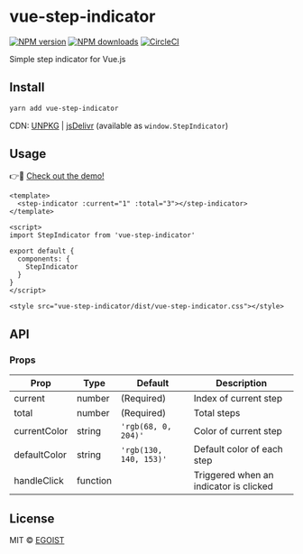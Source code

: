 # vue-step-indicator

[![NPM version](https://img.shields.io/npm/v/vue-step-indicator.svg?style=flat)](https://npmjs.com/package/vue-step-indicator) [![NPM downloads](https://img.shields.io/npm/dm/vue-step-indicator.svg?style=flat)](https://npmjs.com/package/vue-step-indicator) [![CircleCI](https://circleci.com/gh/egoist/vue-step-indicator/tree/master.svg?style=shield)](https://circleci.com/gh/egoist/vue-step-indicator/tree/master)

Simple step indicator for Vue.js

## Install

```bash
yarn add vue-step-indicator
```

CDN: [UNPKG](https://unpkg.com/vue-step-indicator/dist/) | [jsDelivr](https://cdn.jsdelivr.net/npm/vue-step-indicator/dist/) (available as `window.StepIndicator`)

## Usage

👉👀 [Check out the demo!](https://vue-step-indicator.egoist.sh)

```vue
<template>
  <step-indicator :current="1" :total="3"></step-indicator>
</template>

<script>
import StepIndicator from 'vue-step-indicator'

export default {
  components: {
    StepIndicator
  }
}
</script>

<style src="vue-step-indicator/dist/vue-step-indicator.css"></style>
```

## API

### Props

|Prop|Type|Default|Description|
|---|---|---|---|
|current|number|(Required)|Index of current step|
|total|number|(Required)|Total steps|
|currentColor|string|`'rgb(68, 0, 204)'`|Color of current step|
|defaultColor|string|`'rgb(130, 140, 153)'`|Default color of each step|
|handleClick|function<index>||Triggered when an indicator is clicked|

## License

MIT &copy; [EGOIST](https://github.com/egoist)
